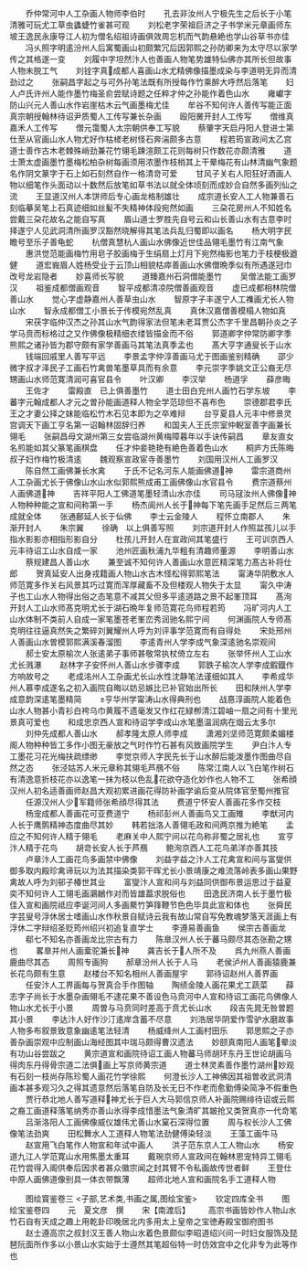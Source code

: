 <!-- { "loadSidebar": true } -->
　　乔仲常河中人工杂画人物师李伯时
　　孔去非汝州人宁极先生之后长于小笔清雅可玩尤工草虫蠭蜨竹雀甚可观
　　刘松老字荣祖巨济之子书学米元章画师东坡王逸民永康导江人初为僧名绍祖诗画俱效周忘机而气韵悬絶也学山谷草书亦佳
　　冯乆照字明逺汾州人后寓蜀画山初颇繁冗后因郭熙之孙防卿来为太守尽以家学传之其格遂一变
　　刘履中字坦然汴人也善画人物笔势雄特仙佛亦其所长但故事人物未脱工气
　　刘铨字真成都人喜画山水尤精佛像描墨成染与李道明无异而清劲过之
　　张嗣昌字起之与可外孙笔法既有所授每作竹乘醉大呼然后落笔
　　妇人卢氏许州人能作墨竹梅圣俞尝赋诗题之任粹才仲之孙能作着色山水
　　雍巘字防山兴元人善山水作岩崖枯木云气画墨梅尤佳
　　牟谷不知何许人善传写能正面真宗朝授翰林待诏尹质蜀人工传写兼长杂画
　　殴阳黉开封人工传写
　　僧维真嘉禾人工传写
　　僧元霭蜀人太宗朝供奉工写貌
　　蔡肇字天启丹阳人登进士第仕至从官画山水人物尤好作枯槎老树怪石奔湍颇多古意
　　程若筠宣政间太乙宫道士善作古木老棘殊峭劲兼花竹翎毛踈渲颇工花则每树只作数花亦颇清雅
　　道士萧太虚画墨竹墨梅松柏杂树每画须用浓墨作枝梢其上干晕梅花有山林清幽气象题名作阴文篆字于石上如石刻然自作一格清竒可爱
　　甘风子关右人阳狂好酒画人物以细笔作头面动以十数然后放笔如草书法以就全体顷刻而成妙合自然多画列仙之流
　　王显道汉州人本饼师后专心画龙格制雄壮
　　成宗道长安人工人物兼善石刻临摹吴笔上石真迹细如丝髪不失精神体段宛然如画
　　三朶花房州人不知姓名尝戴三朶花故名之能自写真
　　眉山道士罗胜先自号云和山长善山水有古意李时择遂宁人见武洞清所画罗汉豁然晓解得其笔法兵乱归蜀即以画名
　　杨大明字民瞻号至乐子善龟蛇
　　杭僧真慧杭人画山水佛像近世佳品翎毛墨竹有江南气象
　　惠洪觉范能画梅竹用皂子胶画梅于生绢扇上灯月下宛然梅影也笔力于枝梗极遒健
　　道宏峩眉人姓杨受业于云顶山相貌枯瘁善画山水佛僧晩季似有所遇遂冠巾改号龙岩隐者
　　妙喜师长写貌
　　道臻嘉州石洞僧能墨竹
　　吴僧法能工画罗汉
　　祖鉴成都僧画观音
　　智平成都清凉院僧善画观音
　　虚已成都相林院僧善山水
　　觉心字虚静嘉州人善草虫山水
　　智原字子丰遂宁人工襍画尤长人物山水
　　智永成都僧工小景长于传模宛然乱真
　　真休汉嘉僧善模榻人物如真
　　宋茯字临仲汉杰之孙其山水气韵得家法但笔未老耳贾公杰字千里昌朝孙炎之子学马贲而标格过之又作佛像极精细衣缕皆描金而不俗
　　郭道卿字仲常防卿字季熊熙之诸孙皆为郡守颇有家学善画马其笔法真季孟也
　　髙大亨字通叟长于山水
　　钱端回戚里人善写平远
　　李景孟字仲淳善画马尤于图画鉴别精确
　　邵少微字叔才泽民子工画石竹禽兽笔墨草具而有余意
　　李元崇字季姚文正公裔无尽甥画山水师范寛清润可喜官县令
　　叶汉卿
　　李汉举
　　杨道孚
　　薛彦晦
　　王佐才
　　雷殿直　已上俱善墨竹
　　道士田白兖州人画竹石学东坡
　　李蕃字元翰成都人才元之曽孙能画道释人物全学范琼但不喜布色
　　崇德郡君李氏王之才妻公择之妺能临松竹木石见本即为之卒难辩
　　台亨夏县人元丰中修景灵宫调天下画工亨名第一诏翰林固辞归养
　　和国夫人王氏宗室仲輗室善字画兼长翎毛
　　张嗣昌母文湖州第三女尝临湖州黄梅障暮年以手诀传嗣昌
　　章友直女名煎能如其父篆笔画棋盘
　　任才仲妾艳艳有絶色善着色山水
　　桐庐方氏陈晦叔子妇作梅竹极清逺
　　魏观察宣政宦寺善墨竹
　　刘国用汉州人工画罗汉
　　陈自然工画佛兼长水禽
　　于氏不记名河东人能画佛道神
　　雷宗道商州人工杂画尤长于佛像山水山水似郭熙熊成甫工画佛像山水官县令
　　费宗道蔡州人画佛道神
　　吉祥平阳人工佛道笔墨轻清山水亦佳
　　司马冦汝州人佛像神人物种种能之宣和间称第一手
　　杨杰阆州人长于神每下笔先画手足然后三两笔成就全体
　　张通鄜延人长于仙佛
　　李士云金陵人
　　程怀立南郡人
　　朱渐开封人
　　朱宗翼
　　徐确　以上俱善写照
　　刘宗道开封人作照盆孩儿以手指水影影亦相指形影自分
　　杜孩儿开封人在宣政间其笔盛行
　　王可训京西人元丰待诏工山水自成一家
　　池州匠画秋浦九华粗有清趣师董源
　　李明善山水
　　蔡规建昌人善山水
　　兼至诚不知何许人善画山水意匠精深笔力髙古补将仕郎
　　贺真延安人出身戎籍画人物山水古木怪松得郭熙笔法
　　甯涛华阴敷水人师范寛多作关右风景其巧过寛而浑厚藏畜不及但楼观人物失于太显
　　甯久中涛子也工山水人物得出俗之态笔意不减其父但多平逺道路之景不起峯顶耳
　　髙洵开封人工山水师髙克明尤长于湖石晩年复师范寛花鸟师程若筠
　　冯旷河内人工山水体制不类前人自成一家笔墨苍老峯峦秀润驰名熙宁间
　　何渊画院人专师髙克明往往逼真然失之繁碎刘翼耀州人呼为刘评事学范寛而有自得处
　　宋处邢州人善画山水曽模郭熙满溪春溜图
　　李逺青州人学李成气象深逺驰名崇观间
　　郝士安太原榆次人张逺弟子事师甚敬常执杖倚立左右
　　张举怀州人工山水尤长溅瀑
　　赵林字子安怀州人善山水步骤李成
　　郭鉄子榆次人学李成鍜鐡作方响故号之
　　老成洺州人工杂画尤长山水性沈静笔法谨细如其人
　　李希成华州人慕李成遂名之初入画院自晦以妨忌嫉比已补官始出所长
　　田和陕州人学李成意韵深逺笔墨精简
　　亨华州学甯涛山水得典刑也
　　战惪淳画院人能着色山水人物甚小青衫白袴乌巾黄履不遗毫发又作红花緑栁清江碧岫一扇之间有十里光景真可爱也
　　和成忠京西人宣和待诏学李成山水笔墨温润病在烟云太多尔
　　刘仲先成都人善山水
　　郝孝隆太原人师李成
　　潇湘刘坚师范寛颇柔媚楼阁人物种种皆工多作小图无豪放之气时作竹石甚有风致画院学生
　　尹白汴人专工墨花习花光梅扶疏缥缈
　　李觉京师人字民先长于山水醉后能泼墨作图曲尽自然之态
　　张泾姑苏人米元章称其翎毛芦鴈不俗
　　陈常江南人以飞白笔作树石有清逸意折枝花亦以逸笔一抹为枝以色乱花欲夺造化妙作也人物不工
　　张希顔汉州人初名适善画师赵昌大观初累进画花得防补画学谕后变从院体官至蜀州推官
　　任源汉州人少军籍师张希顔尽得其法
　　费道宁怀安人善画花多作交枝
　　杨宠成都人善画花可亚费道宁
　　杨祁彭州人善画鸟又工画雉
　　李猷河内人长于鹰鹘精神态度曲尽其妙
　　韩若拙洛人善翎毛政和间两京推为絶笔
　　孟应之不知何许人精于翎毛
　　老麻关中人熙宁间以花鸟称非蜀之居礼也
　　宣亨汴人精于花鸟
　　胡竒长安人长于芦鴈
　　鲍洵京西人工花鸟弟洋亦善其技
　　卢章汴人工画花鸟多画禁中佛像
　　刘益字益之汴人工花禽宣和间与富燮供御多取内殿珍禽谛玩以为法其描染类郭干晖尤长小景靖康之难流落岭表多画山果野禽故人呼为刘邨子椿世其业
　　富燮汴人宣和间与刘益同供御布景运思过于益夏奕不知何许人工翎毛画鸂鶒作对而皆雄葢求脱俗也
　　田逸民济南人长于墨竹极佳入宣和画院祗应李诞河间人多画藂竹笋箨鞭节色色毕具此宣和体也
　　张舜民字芸叟号浮休居士嗜画山水作秋景自赋诗云我有故山常自写免教魂梦落天涯画上有浮休二字辩绍圣贬筠州绍兴初追复直学士
　　李遵易善画鱼
　　侯宗古善画龙
　　郗七不知名亦善画龙比宗古有力
　　陈臯汉州人长于蕃马颇尽其态张勘之甥也
　　畧臯并州人画槖驼兼长神
　　龚吉长于人所不及
　　呉九州燕人善画鹿曲尽其态
　　周照专画狗
　　郝章汾州人长于人马
　　老侯泸州人善画猿鹿兼长花鸟颇有生意
　　赵楼台不知名相州人善画屋宇
　　郭待诏赵州人善界画
　　任安汴人工界画每与贺真合手作图轴
　　陶绩金陵人画花果尤工蔬菜
　　薛志字子尚长于水墨杂画翎毛不逮花果不善设色马贲河中人宣和待诏工画花鸟佛像人物山水尤长于小景
　　周曽与马贲同时差高于贲尤长山水
　　段吉先晁无咎曽题其小景
　　李达汴人好作沙汀逺岸含蓄不尽意
　　刘浩居华阴爱作雪驴水磨故事人物多布叙景致意象幽逺笔法轻清
　　杨威绛州人工画村田乐
　　郭思熙之子亦善杂画崇观中应制画山海经图其中瑞马颇得曹汉遗法
　　妙颐真南阳人画笔晕淡有功山谷尝跋之
　　黄宗道宣和画院待诏工画人物蕃马师胡环东丹王世论胡画马得肉东丹得骨宗道二法俱画上写京师黄宗道
　　道士林灵素善作墨竹湖州妙观有石刻一枝尚存陈珍蜀人画花竹学徐熙
　　何澄长沙人工神佛因其祖曽收武洞清画本甚多观习久之得其遗意然后落笔自防及长无日不作老而愈勤傅染简净不假重色
　　贾行恭北地人善写道释神尤长于巨人大马郭信京师人补画院赐绯待诏或云熙之裔工画道释落笔纳秀亦善山氷得李成惜墨法气象清旷其皴抢又类贺真亦一代竒笔
　　吕渐洛阳人工画佛像威仪雄伟尤善山水窠石深得位置
　　周与权长沙人工佛像笔法劲爽
　　田松舞水人工道释人物笔法劲健傅染轻淡
　　王藻工画牛马
　　赵宣用飞白笔作人物宣和年试中画人
　　洪子范东京人工人物山水
　　杨安道九江人学范寛山水用焦墨太重耳
　　戴琬京师人宣政间在翰林恩宠特异工翎毛花竹尝得入阁供奉后因求者甚众徽宗闻之封其臂不令私画故传世者鲜
　　王登仕中原人画佛道像别具一体衣带飘薄
　　超师北地人宣和画院名手工道释人物

　　图绘寳鉴卷三
<子部,艺术类,书画之属,图绘宝鉴>
　　钦定四库全书
　　图绘宝鉴卷四
　　元　夏文彦　撰
　　宋【南渡后】
　　高宗书画皆妙作人物山水竹石自有天成之趣上用乾卦印晚居北内多用太上皇帝之宝徳寿殿宝御府图书
　　赵士遵高宗之叔封汉王善人物山水着色景颇似李昭道绍兴间一时妇女服饰及琵琶阮面所作多以小景山水实始于士遵然其笔超俗特一时仿效宫中之化非专为此等作也
